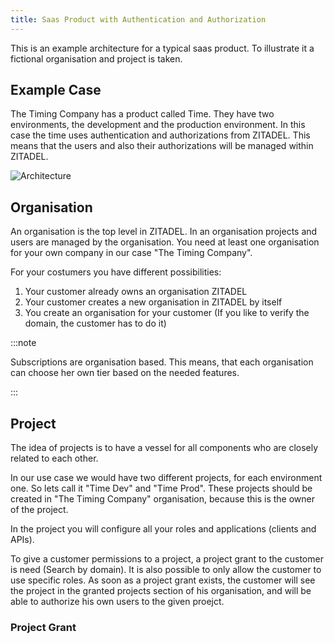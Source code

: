 ```yaml
---
title: Saas Product with Authentication and Authorization
---
```


This is an example architecture for a typical saas product. 
To illustrate it a fictional organisation and project is taken.

## Example Case

The Timing Company has a product called Time.
They have two environments, the development and the production environment.
In this case the time uses authentication and authorizations from ZITADEL.
This means that the users and also their authorizations will be managed within ZITADEL.

![Architecture](/img/concepts/usecase/saas.png)

## Organisation

An organisation is the top level in ZITADEL. 
In an organisation projects and users are managed by the organisation.
You need at least one organisation for your own company in our case "The Timing Company".

For your costumers you have different possibilities:
1. Your customer already owns an organisation ZITADEL
2. Your customer creates a new organisation in ZITADEL by itself
3. You create an organisation for your customer (If you like to verify the domain, the customer has to do it)

:::note

Subscriptions are organisation based. This means, that each organisation can choose her own tier based on the needed features.

:::

## Project

The idea of projects is to have a vessel for all components who are closely related to each other.

In our use case we would have two different projects, for each environment one. So lets call it "Time Dev" and "Time Prod".
These projects should be created in "The Timing Company" organisation, because this is the owner of the project.

In the project you will configure all your roles and applications (clients and APIs).

To give a customer permissions to a project, a project grant to the customer is need (Search by domain).
It is also possible to only allow the customer to use specific roles.
As soon as a project grant exists, the customer will see the project in the granted projects section of his organisation, and will be able to authorize his own users to the given proejct.


### Project Grant


